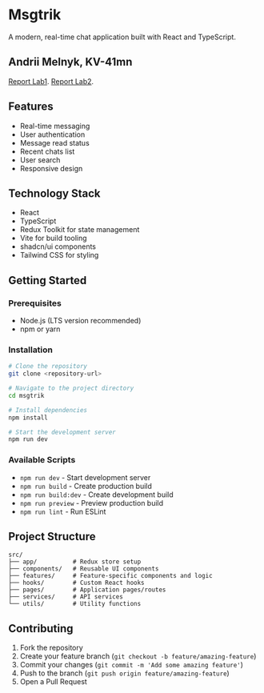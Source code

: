 # Msgtrik

A modern, real-time chat application built with React and TypeScript.

## Andrii Melnyk, KV-41mn

[Report Lab1](https://docs.google.com/document/d/1NfeKkkB2i3yWIBUNgWBOOm8jlvlx1AUaprMCG2DE2oI/edit?usp=sharing).
[Report Lab2](https://docs.google.com/document/d/1O61tKBbAkCLwtJm4CdnPTOoFHLV1JDz068VSJIzR2FA/edit?usp=sharing).

## Features

- Real-time messaging
- User authentication
- Message read status
- Recent chats list
- User search
- Responsive design

## Technology Stack

- React
- TypeScript
- Redux Toolkit for state management
- Vite for build tooling
- shadcn/ui components
- Tailwind CSS for styling

## Getting Started

### Prerequisites

- Node.js (LTS version recommended)
- npm or yarn

### Installation

```sh
# Clone the repository
git clone <repository-url>

# Navigate to the project directory
cd msgtrik

# Install dependencies
npm install

# Start the development server
npm run dev
```

### Available Scripts

- `npm run dev` - Start development server
- `npm run build` - Create production build
- `npm run build:dev` - Create development build
- `npm run preview` - Preview production build
- `npm run lint` - Run ESLint

## Project Structure

```
src/
├── app/          # Redux store setup
├── components/   # Reusable UI components
├── features/     # Feature-specific components and logic
├── hooks/        # Custom React hooks
├── pages/        # Application pages/routes
├── services/     # API services
└── utils/        # Utility functions
```

## Contributing

1. Fork the repository
2. Create your feature branch (`git checkout -b feature/amazing-feature`)
3. Commit your changes (`git commit -m 'Add some amazing feature'`)
4. Push to the branch (`git push origin feature/amazing-feature`)
5. Open a Pull Request
